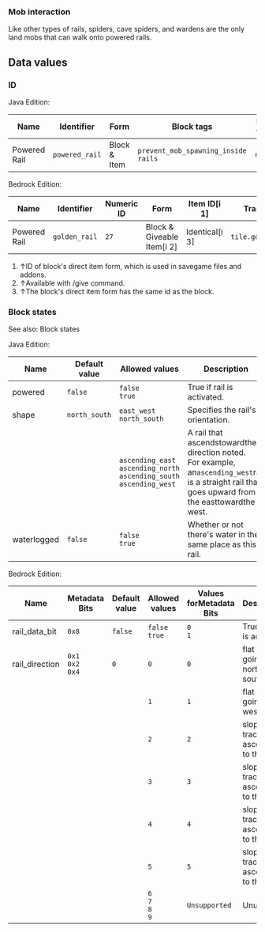 ### Mob interaction
Like other types of rails, spiders, cave spiders, and wardens are the only land mobs that can walk onto powered rails.

## Data values
### ID
Java Edition:

| Name         | Identifier     | Form         | Block tags                                | Item tags | Translation key                |
|--------------|----------------|--------------|-------------------------------------------|-----------|--------------------------------|
| Powered Rail | `powered_rail` | Block & Item | `prevent_mob_spawning_inside`<br/>`rails` | `rails`   | `block.minecraft.powered_rail` |

Bedrock Edition:

| Name         | Identifier    | Numeric ID | Form                       | Item ID[i 1]   | Translation key         |
|--------------|---------------|------------|----------------------------|----------------|-------------------------|
| Powered Rail | `golden_rail` | `27`       | Block & Giveable Item[i 2] | Identical[i 3] | `tile.golden_rail.name` |

1. ↑ID of block's direct item form, which is used in savegame files and addons.
2. ↑Available with /give command.
3. ↑The block's direct item form has the same id as the block.

### Block states
See also: Block states

Java Edition:

| Name        | Default value | Allowed values                                                                    | Description                                                                                                                                            |
|-------------|---------------|-----------------------------------------------------------------------------------|--------------------------------------------------------------------------------------------------------------------------------------------------------|
| powered     | `false`       | `false`<br/>`true`                                                                | True if rail is activated.                                                                                                                             |
| shape       | `north_south` | `east_west`<br/>`north_south`                                                     | Specifies the rail's orientation.                                                                                                                      |
|             |               | `ascending_east`<br/>`ascending_north`<br/>`ascending_south`<br/>`ascending_west` | A rail that ascendstowardthe direction noted.<br/>For example, an`ascending_west`rail is a straight rail that goes upward from the easttowardthe west. |
| waterlogged | `false`       | `false`<br/>`true`                                                                | Whether or not there's water in the same place as this rail.                                                                                           |

Bedrock Edition:

| Name           | Metadata Bits             | Default value | Allowed values              | Values forMetadata Bits | Description                         |
|----------------|---------------------------|---------------|-----------------------------|-------------------------|-------------------------------------|
| rail_data_bit  | `0x8`                     | `false`       | `false`<br/>`true`          | `0`<br/>`1`             | True if rail is activated.          |
| rail_direction | `0x1`<br/>`0x2`<br/>`0x4` | `0`           | `0`                         | `0`                     | flat track going north-south        |
|                |                           |               | `1`                         | `1`                     | flat track going east-west          |
|                |                           |               | `2`                         | `2`                     | sloped track ascending to the east  |
|                |                           |               | `3`                         | `3`                     | sloped track ascending to the west  |
|                |                           |               | `4`                         | `4`                     | sloped track ascending to the north |
|                |                           |               | `5`                         | `5`                     | sloped track ascending to the south |
|                |                           |               | `6`<br/>`7`<br/>`8`<br/>`9` | `Unsupported`           | Unused                              |


